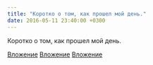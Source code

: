 ```yaml
---
title: "Коротко о том, как прошел мой день."
date: 2016-05-11 23:40:00 +0300
---
```


Коротко о том, как прошел мой день.


[Вложение](/assets/vk_photos/2/7SWrKM5rIeE.jpg)
[Вложение](https://vk.com/photo41076938_414610977)
[Вложение](https://vk.com/photo41076938_414610983)
